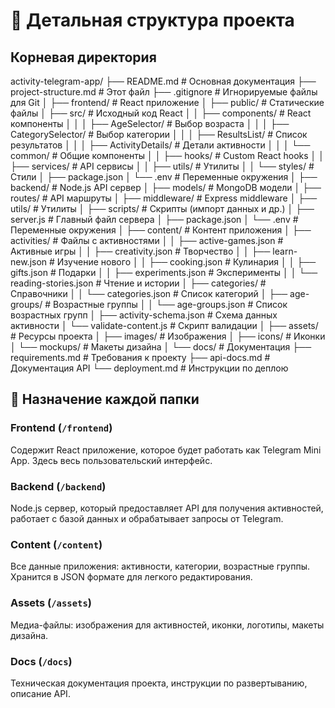 # 📁 Детальная структура проекта

## Корневая директория

activity-telegram-app/
├── README.md                    # Основная документация
├── project-structure.md         # Этот файл
├── .gitignore                   # Игнорируемые файлы для Git
│
├── frontend/                    # React приложение
│   ├── public/                  # Статические файлы
│   ├── src/                     # Исходный код React
│   │   ├── components/          # React компоненты
│   │   │   ├── AgeSelector/     # Выбор возраста
│   │   │   ├── CategorySelector/ # Выбор категории
│   │   │   ├── ResultsList/     # Список результатов
│   │   │   ├── ActivityDetails/ # Детали активности
│   │   │   └── common/          # Общие компоненты
│   │   ├── hooks/               # Custom React hooks
│   │   ├── services/            # API сервисы
│   │   ├── utils/               # Утилиты
│   │   └── styles/              # Стили
│   ├── package.json
│   └── .env                     # Переменные окружения
│
├── backend/                     # Node.js API сервер
│   ├── models/                  # MongoDB модели
│   ├── routes/                  # API маршруты
│   ├── middleware/              # Express middleware
│   ├── utils/                   # Утилиты
│   ├── scripts/                 # Скрипты (импорт данных и др.)
│   ├── server.js                # Главный файл сервера
│   ├── package.json
│   └── .env                     # Переменные окружения
│
├── content/                     # Контент приложения
│   ├── activities/              # Файлы с активностями
│   │   ├── active-games.json    # Активные игры
│   │   ├── creativity.json      # Творчество
│   │   ├── learn-new.json       # Изучение нового
│   │   ├── cooking.json         # Кулинария
│   │   ├── gifts.json           # Подарки
│   │   ├── experiments.json     # Эксперименты
│   │   └── reading-stories.json # Чтение и истории
│   ├── categories/              # Справочники
│   │   └── categories.json      # Список категорий
│   ├── age-groups/              # Возрастные группы
│   │   └── age-groups.json      # Список возрастных групп
│   ├── activity-schema.json     # Схема данных активности
│   └── validate-content.js      # Скрипт валидации
│
├── assets/                      # Ресурсы проекта
│   ├── images/                  # Изображения
│   ├── icons/                   # Иконки
│   └── mockups/                 # Макеты дизайна
│
└── docs/                        # Документация
├── requirements.md          # Требования к проекту
├── api-docs.md             # Документация API
└── deployment.md           # Инструкции по деплою

## 🎯 Назначение каждой папки

### Frontend (`/frontend`)
Содержит React приложение, которое будет работать как Telegram Mini App. Здесь весь пользовательский интерфейс.

### Backend (`/backend`)
Node.js сервер, который предоставляет API для получения активностей, работает с базой данных и обрабатывает запросы от Telegram.

### Content (`/content`)
Все данные приложения: активности, категории, возрастные группы. Хранится в JSON формате для легкого редактирования.

### Assets (`/assets`)
Медиа-файлы: изображения для активностей, иконки, логотипы, макеты дизайна.

### Docs (`/docs`)
Техническая документация проекта, инструкции по развертыванию, описание API.